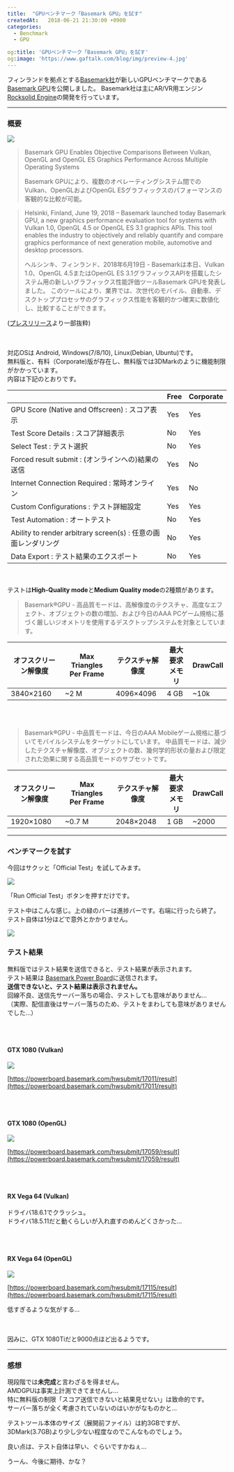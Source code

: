 ```yaml
---
title:  "GPUベンチマーク「Basemark GPU」を試す"
createdAt:   2018-06-21 21:30:00 +0900
categories: 
  - Benchmark
  - GPU

og:title: 'GPUベンチマーク「Basemark GPU」を試す'
og:image: 'https://www.gaftalk.com/blog/img/preview-4.jpg'
---
```


フィンランドを拠点とする[Basemark社](https://www.basemark.com/)が新しいGPUベンチマークである[Basemark GPU](https://www.basemark.com/products/basemark-gpu/)を公開しました。
Basemark社は主にAR/VR用エンジン[Rocksolid Engine](https://www.basemark.com/rocksolid/)の開発を行っています。

***

### 概要

![](/blog/img/preview-4.jpg)

> Basemark GPU Enables Objective Comparisons Between Vulkan, OpenGL and OpenGL ES Graphics Performance Across Multiple Operating Systems
> 
> Basemark GPUにより、複数のオペレーティングシステム間でのVulkan、OpenGLおよびOpenGL ESグラフィックスのパフォーマンスの客観的な比較が可能。

> Helsinki, Finland, June 19, 2018 – Basemark launched today Basemark GPU, a new graphics performance evaluation tool for systems with Vulkan 1.0, OpenGL 4.5 or OpenGL ES 3.1 graphics APIs. This tool enables the industry to objectively and reliably quantify and compare graphics performance of next generation mobile, automotive and desktop processors.
>
> ヘルシンキ、フィンランド、2018年6月19日 - Basemarkは本日、Vulkan 1.0、OpenGL 4.5またはOpenGL ES 3.1グラフィックスAPIを搭載したシステム用の新しいグラフィックス性能評価ツールBasemark GPUを発表しました。 このツールにより、業界では、次世代のモバイル、自動車、デスクトッププロセッサのグラフィックス性能を客観的かつ確実に数値化し、比較することができます。

([プレスリリース](https://www.basemark.com/blog/basemark-debuts-new-graphics-performance-evaluation-tool/)より一部抜粋)

<br><br>
対応OSは Android, Windows(7/8/10), Linux(Debian, Ubuntu)です。  
無料版と、有料（Corporate)版が存在し、無料版では3DMarkのように機能制限がかかっています。  
内容は下記のとおりです。

|                                                                | Free | Corporate |
|----------------------------------------------------------------|------|-----------|
| GPU Score (Native and Offscreen) : スコア表示                  | Yes  | Yes       |
| Test Score Details : スコア詳細表示                            | No   | Yes       |
| Select Test : テスト選択                                       | No   | Yes       |
| Forced result submit : (オンラインへの)結果の送信              | Yes  | No        |
| Internet Connection Required : 常時オンライン                  | Yes  | No        |
| Custom Configurations : テスト詳細設定                         | Yes  | Yes       |
| Test Automation :  オートテスト                                | No   | Yes       |
| Ability to render arbitrary screen(s) : 任意の画面レンダリング | No   | Yes       |
| Data Export : テスト結果のエクスポート                         | No   | Yes       |

<br><br>
テストは**High-Quality mode**と**Medium Quality mode**の2種類があります。

> Basemark®GPU - 高品質モードは、高解像度のテクスチャ、高度なエフェクト、オブジェクトの数の増加、および今日のAAA PCゲーム規格に基づく厳しいジオメトリを使用するデスクトップシステムを対象としています。

| オフスクリーン解像度 | Max Triangles Per Frame | テクスチャ解像度 | 最大要求メモリ | DrawCall  |
|---------------------------------|-------------------------|------------------------|------------------------|--------------------------|
| 3840×2160                       | ~2 M                    | 4096×4096              | 4 GB                   | ~10k                     |


<br><br>
> Basemark®GPU - 中品質モードは、今日のAAA Mobileゲーム規格に基づいてモバイルシステムをターゲットにしています。 中品質モードは、減少したテクスチャ解像度、オブジェクトの数、幾何学的形状の量および限定された効果に関する高品質モードのサブセットです。

| オフスクリーン解像度 | Max Triangles Per Frame | テクスチャ解像度 | 最大要求メモリ | DrawCall  |
|---------------------------------|-------------------------|------------------------|------------------------|--------------------------|
| 1920×1080                       | ~0.7 M                  | 2048×2048              | 1 GB                   | ~2000                    |

***

### ベンチマークを試す

今回はサクッと「Official Test」を試してみます。

![](/blog/img/BasemarkGPULauncher_2018-06-23_00-51-45.png)

「Run Official Test」ボタンを押すだけです。

テスト中はこんな感じ。上の緑のバーは進捗バーです。右端に行ったら終了。  
テスト自体は1分ほどで意外とかかりません。

![](/blog/img/BasemarkGPU_vk_2018-06-21_23-37-03.png)

### テスト結果

無料版ではテスト結果を送信できると、テスト結果が表示されます。  
テスト結果は [Basemark Power Board](https://powerboard.basemark.com/)に送信されます。  
**送信できないと、テスト結果は表示されません。**  
回線不良、送信先サーバー落ちの場合、テストしても意味がありません…  
（実際、配信直後はサーバー落ちのため、テストをまわしても意味がありませんでした…）

<br><br>
#### GTX 1080 (Vulkan)

![](/blog/img/BasemarkGPULauncher_2018-06-22_23-56-13.png)

[https://powerboard.basemark.com/hwsubmit/17011/result](https://powerboard.basemark.com/hwsubmit/17011/result)

<br><br>
#### GTX 1080 (OpenGL)

![](/blog/img/BasemarkGPULauncher_2018-06-23_00-08-59.png)

[https://powerboard.basemark.com/hwsubmit/17059/result](https://powerboard.basemark.com/hwsubmit/17059/result)

<br><br>
#### RX Vega 64 (Vulkan)
ドライバ18.6.1でクラッシュ。   
ドライバ18.5.11だと動くらしいが入れ直すのめんどくさかった…

<br><br>
#### RX Vega 64 (OpenGL)

![](/blog/img/BasemarkGPULauncher_2018-06-23_00-35-20.png)

[https://powerboard.basemark.com/hwsubmit/17115/result](https://powerboard.basemark.com/hwsubmit/17115/result)

低すぎるような気がする…

<br><br>
因みに、GTX 1080Tiだと9000点ほど出るようです。

***

### 感想

現段階では**未完成**と言わざるを得ません。  
AMDGPUは事実上計測できてませんし…  
特に無料版の制限「スコア送信できないと結果見せない」は致命的です。  
サーバー落ちが全く考慮されていないのはいかがなものかと…  

テストツール本体のサイズ（展開前ファイル）は約3GBですが、3DMark(3.7GB)より少し少ない程度なのでこんなものでしょう。

良い点は、テスト自体は早い、ぐらいですかねぇ…  

うーん、今後に期待、かな？
